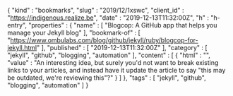 {
  "kind" : "bookmarks",
  "slug" : "2019/12/1xswc",
  "client_id" : "https://indigenous.realize.be",
  "date" : "2019-12-13T11:32:00Z",
  "h" : "h-entry",
  "properties" : {
    "name" : [ "Blogcop: A GitHub app that helps you manage your Jekyll blog" ],
    "bookmark-of" : [ "https://www.ombulabs.com/blog/github/jekyll/ruby/blogcop-for-jekyll.html" ],
    "published" : [ "2019-12-13T11:32:00Z" ],
    "category" : [ "jekyll", "github", "blogging", "automation" ],
    "content" : [ {
      "html" : "",
      "value" : "An interesting idea, but surely you'd not want to break existing links to your articles, and instead have it update the article to say \"this may be outdated, we're reviewing this\"?"
    } ]
  },
  "tags" : [ "jekyll", "github", "blogging", "automation" ]
}
